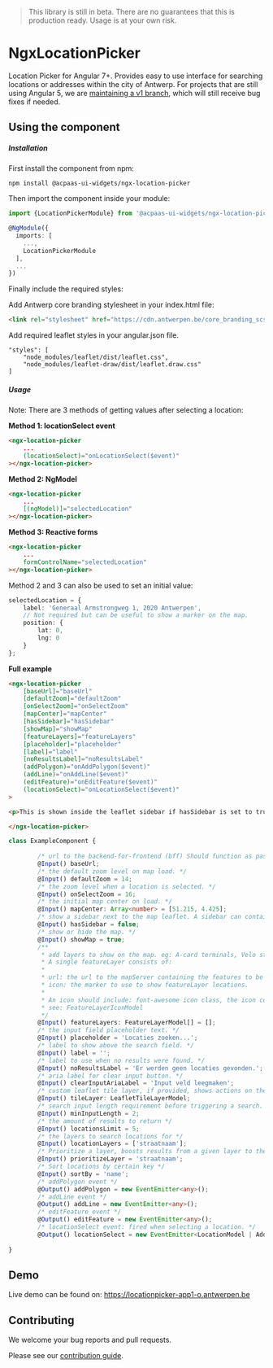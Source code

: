 > This library is still in beta. There are no guarantees that this is production ready. Usage is at your own risk.

# NgxLocationPicker

Location Picker for Angular 7+. Provides easy to use interface for searching locations or addresses within the city of Antwerp. For projects that are still using Angular 5, we are [maintaining a v1 branch](https://github.com/digipolisantwerp/location-picker_widget_angular/tree/v1), which will still receive bug fixes if needed.

## Using the component

##### Installation

First install the component from npm:

`npm install @acpaas-ui-widgets/ngx-location-picker`

Then import the component inside your module:

```ts
import {LocationPickerModule} from '@acpaas-ui-widgets/ngx-location-picker';

@NgModule({
  imports: [
    ...,
    LocationPickerModule
  ],
  ...
})
```

Finally include the required styles:

Add Antwerp core branding stylesheet in your index.html file:

```html
<link rel="stylesheet" href="https://cdn.antwerpen.be/core_branding_scss/3.2.2/main.min.css">
```

Add required leaflet styles in your angular.json file.

```
"styles": [
    "node_modules/leaflet/dist/leaflet.css",
    "node_modules/leaflet-draw/dist/leaflet.draw.css"
]
```

##### Usage

Note: There are 3 methods of getting values after selecting a location:

**Method 1: locationSelect event**  
```html
<ngx-location-picker
    ...
    (locationSelect)="onLocationSelect($event)"
></ngx-location-picker>
```

**Method 2: NgModel**
```html
<ngx-location-picker
    ...
    [(ngModel)]="selectedLocation"
></ngx-location-picker>
```

**Method 3: Reactive forms**
```html
<ngx-location-picker
    ...
    formControlName="selectedLocation"
></ngx-location-picker>
```

Method 2 and 3 can also be used to set an initial value:

```ts
selectedLocation = {
    label: 'Generaal Armstrongweg 1, 2020 Antwerpen',
    // Not required but can be useful to show a marker on the map.
    position: {
        lat: 0,
        lng: 0
    }
};
```

**Full example**
```html
<ngx-location-picker
    [baseUrl]="baseUrl"
    [defaultZoom]="defaultZoom"
    [onSelectZoom]="onSelectZoom"
    [mapCenter]="mapCenter"
    [hasSidebar]="hasSidebar"
    [showMap]="showMap"
    [featureLayers]="featureLayers"
    [placeholder]="placeholder"
    [label]="label"
    [noResultsLabel]="noResultsLabel"
    (addPolygon)="onAddPolygon($event)"
    (addLine)="onAddLine($event)"
    (editFeature)="onEditFeature($event)"
    (locationSelect)="onLocationSelect($event)"
>

<p>This is shown inside the leaflet sidebar if hasSidebar is set to true.</p>

</ngx-location-picker>
```

```ts
class ExampleComponent {
    
        /* url to the backend-for-frontend (bff) Should function as pass through to the Location Picker API. */
        @Input() baseUrl;
        /* the default zoom level on map load. */
        @Input() defaultZoom = 14;
        /* the zoom level when a location is selected. */
        @Input() onSelectZoom = 16;
        /* the initial map center on load. */
        @Input() mapCenter: Array<number> = [51.215, 4.425];
        /* show a sidebar next to the map leaflet. A sidebar can contain any additional info you like. */
        @Input() hasSidebar = false;
        /* show or hide the map. */
        @Input() showMap = true;
        /**
         * add layers to show on the map. eg: A-card terminals, Velo stations, ...
         * A single featureLayer consists of:
         *
         * url: the url to the mapServer containing the features to be shown on the map.
         * icon: the marker to use to show featureLayer locations.
         *
         * An icon should include: font-awesome icon class, the icon color (default: #0064B) and the icon size (default: 40px)
         * see: FeatureLayerIconModel
         */
        @Input() featureLayers: FeatureLayerModel[] = [];
        /* the input field placeholder text. */
        @Input() placeholder = 'Locaties zoeken...';
        /* label to show above the search field. */
        @Input() label = '';
        /* label to use when no results were found. */
        @Input() noResultsLabel = 'Er werden geen locaties gevonden.';
        /* aria label for clear input button. */
        @Input() clearInputAriaLabel = 'Input veld leegmaken';
        /* custom leaflet tile layer, if provided, shows actions on the leaflet to toggle between default and custom tile layer. */
        @Input() tileLayer: LeafletTileLayerModel;
        /* search input length requirement before triggering a search. */
        @Input() minInputLength = 2;
        /* the amount of results to return */
        @Input() locationsLimit = 5;
        /* the layers to search locations for */
        @Input() locationLayers = ['straatnaam'];
        /* Prioritize a layer, boosts results from a given layer to the top of the found locations. */
        @Input() prioritizeLayer = 'straatnaam';
        /* Sort locations by certain key */
        @Input() sortBy = 'name';
        /* addPolygon event */
        @Output() addPolygon = new EventEmitter<any>();
        /* addLine event */
        @Output() addLine = new EventEmitter<any>();
        /* editFeature event */
        @Output() editFeature = new EventEmitter<any>();
        /* locationSelect event: fired when selecting a location. */
        @Output() locationSelect = new EventEmitter<LocationModel | AddressModel | CoordinateModel>();
 
}
```

## Demo

Live demo can be found on:
https://locationpicker-app1-o.antwerpen.be

## Contributing

We welcome your bug reports and pull requests.

Please see our [contribution guide](CONTRIBUTING.md).

